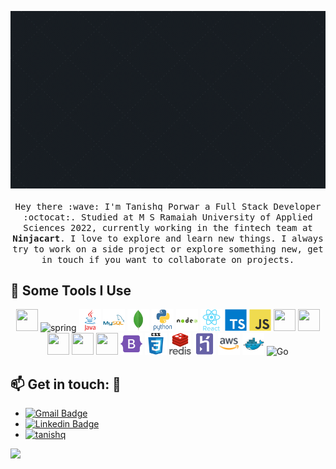 <p align="center">
  <img src="https://github.com/TanishqPorwar/TanishqPorwar/blob/master/assets/Intro.gif">
  <br><br>
  <samp>
    Hey there :wave: I'm Tanishq Porwar a Full Stack Developer :octocat:. Studied at M S Ramaiah University of Applied Sciences 2022, currently working in the fintech team at <strong>Ninjacart</strong>. I love to explore and learn new things. I always try to work on a side project or explore something new, get in touch if you want to collaborate on projects.
  </samp>
</p>

<h2>🚀 Some Tools I Use</h2>
<p align="center">
<img src="https://cdn.jsdelivr.net/gh/devicons/devicon/icons/flutter/flutter-original.svg" width="35" height="35"/>
<img src="https://www.vectorlogo.zone/logos/springio/springio-icon.svg" alt="spring" width="35" height="35" />
<img src="https://raw.githubusercontent.com/devicons/devicon/master/icons/java/java-original-wordmark.svg" alt="java" width="35" height="35" />
<img src="https://raw.githubusercontent.com/devicons/devicon/master/icons/mysql/mysql-original-wordmark.svg" alt="mysql" width="35" height="35" />
<img src="https://raw.githubusercontent.com/devicons/devicon/master/icons/mongodb/mongodb-original.svg" alt="mongodb" width="35" height="35" />
<img src="https://raw.githubusercontent.com/devicons/devicon/master/icons/python/python-original-wordmark.svg" alt="python" width="35" height="35" />
<img src="https://raw.githubusercontent.com/devicons/devicon/master/icons/nodejs/nodejs-original-wordmark.svg" alt="nodejs" width="35" height="35" />
<img src="https://raw.githubusercontent.com/devicons/devicon/master/icons/react/react-original-wordmark.svg" alt="react" width="35" height="35" />
<img src="https://raw.githubusercontent.com/devicons/devicon/master/icons/typescript/typescript-original.svg" alt="typescript" width="35" height="35" />
<img src="https://raw.githubusercontent.com/devicons/devicon/master/icons/javascript/javascript-original.svg" alt="javascript" width="35" height="35" />
<img src="https://cdn.jsdelivr.net/gh/devicons/devicon/icons/dart/dart-original.svg" width="35" height="35"/>
<img src="https://cdn.jsdelivr.net/gh/devicons/devicon/icons/androidstudio/androidstudio-original.svg" width="35" height="35" />
<img src="https://cdn.jsdelivr.net/gh/devicons/devicon/icons/firebase/firebase-plain.svg" width="35" height="35"/>
<img src="https://cdn.jsdelivr.net/gh/devicons/devicon/icons/postgresql/postgresql-original.svg" width="35" height="35"/>
<img src="https://cdn.jsdelivr.net/gh/devicons/devicon/icons/git/git-original.svg" width="35" height="35"/>
<img src="https://raw.githubusercontent.com/devicons/devicon/master/icons/bootstrap/bootstrap-plain.svg" alt="bootstrap" width="35" height="35" />
<img src="https://raw.githubusercontent.com/devicons/devicon/master/icons/css3/css3-original-wordmark.svg" alt="css3" width="35" height="35" />
<img src="https://raw.githubusercontent.com/devicons/devicon/master/icons/redis/redis-original-wordmark.svg" alt="redis" width="35" height="35" />
<img src="https://raw.githubusercontent.com/devicons/devicon/master/icons/heroku/heroku-plain.svg" alt="heroku" width="35" height="35" />
<img src="https://raw.githubusercontent.com/github/explore/80688e429a7d4ef2fca1e82350fe8e3517d3494d/topics/aws/aws.png" alt="aws" width="35" height="35" />
<img src="https://raw.githubusercontent.com/devicons/devicon/master/icons/docker/docker-original.svg" alt="Docker" width="35" height="35" />
<img src="https://cdn.jsdelivr.net/gh/devicons/devicon/icons/go/go-original.svg" alt="Go" width="35" height="35" />
</p>


## :mailbox: Get in touch: 💬
- [![Gmail Badge](https://img.shields.io/badge/-tanishqporwar22@gmail.com-c14438?style=flat-square&logo=Gmail&logoColor=white)](mailto:tanishqporwar22@gmail.com)
- [![Linkedin Badge](https://img.shields.io/badge/-tanishqporwar-blue?style=flat-square&logo=Linkedin&logoColor=white)](https://www.linkedin.com/in/tanishq-porwar-52744b191/)
- [![tanishq](https://img.shields.io/badge/Website-Tanishq)](https://www.google.com)

<img src="https://github-readme-stats.vercel.app/api?username=TanishqPorwar&&show_icons=true&title_color=ffffff&icon_color=bb2acf&text_color=daf7dc&bg_color=151515">

<!--
**TanishqPorwar/TanishqPorwar** is a ✨ _special_ ✨ repository because its `README.md` (this file) appears on your GitHub profile.

Here are some ideas to get you started:

- 🔭 I’m currently working on ...
- 🌱 I’m currently learning ...
- 👯 I’m looking to collaborate on ...
- 🤔 I’m looking for help with ...
- 💬 Ask me about ...
- 📫 How to reach me: ...
- 😄 Pronouns: ...
- ⚡ Fun fact: ...
-->
